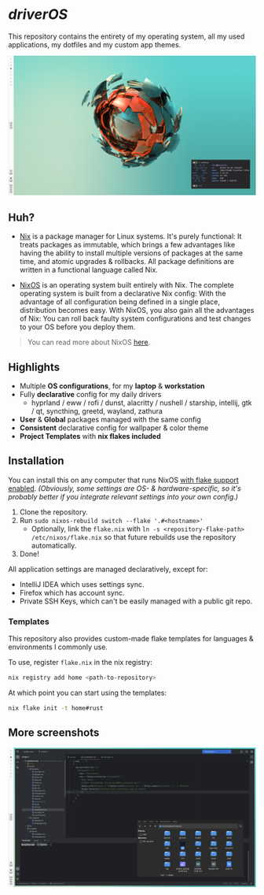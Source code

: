 # *driverOS*

This repository contains the entirety of my operating system, all my used applications, my dotfiles and my custom app themes.

![screenshot0](screenshot0.png)

## Huh?

- [Nix](https://nixos.org/) is a package manager for Linux systems. It's purely functional: It treats packages as immutable, which brings a few advantages like having the ability to install multiple versions of packages at the same time, and atomic upgrades & rollbacks. All package definitions are written in a functional language called Nix.

- [NixOS](https://nixos.org/) is an operating system built entirely with Nix. The complete operating system is built from a declarative Nix config: With the advantage of all configuration being defined in a single place, distribution becomes easy. With NixOS, you also gain all the advantages of Nix: You can roll back faulty system configurations and test changes to your OS before you deploy them.

> You can read more about NixOS [here](https://nixos.org/features.html).

## Highlights

- Multiple **OS configurations**, for my **laptop** & **workstation**
- Fully **declarative** config for my daily drivers
  - hyprland / eww / rofi / dunst, alacritty / nushell / starship, intellij, gtk / qt, syncthing, greetd, wayland, zathura
- **User** & **Global** packages managed with the same config
- **Consistent** declarative config for wallpaper & color theme
- **Project Templates** with **nix flakes included**

## Installation

You can install this on any computer that runs NixOS [with flake support enabled](https://nixos.wiki/wiki/Flakes).
*(Obviously, some settings are OS- & hardware-specific, so it's probably better if you integrate relevant settings into your own config.)*

1. Clone the repository.
2. Run `sudo nixos-rebuild switch --flake '.#<hostname>'`
   - Optionally, link the `flake.nix` with `ln -s <repository-flake-path> /etc/nixos/flake.nix` so that future rebuilds use the repository automatically.
3. Done!

All application settings are managed declaratively, except for:

- IntelliJ IDEA which uses settings sync.
- Firefox which has account sync.
- Private SSH Keys, which can't be easily managed with a public git repo.

### Templates

This repository also provides custom-made flake templates for languages & environments I commonly use.

To use, register `flake.nix` in the nix registry:

```bash
nix registry add home <path-to-repository>
```

At which point you can start using the templates:

```bash
nix flake init -t home#rust
```


## More screenshots

![screenshot1](screenshot1.png)